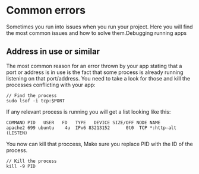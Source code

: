 # Common errors

Sometimes you run into issues when you run your project. Here you will find the most common issues and how to solve them.Debugging running apps

## Address in use or similar

The most common reason for an error thrown by your app stating that a port or address is in use is the fact that some process is already running listening on that port/address. You need to take a look for those and kill the processes conflicting with your app:

    // Find the process
    sudo lsof -i tcp:$PORT

If any relevant process is running you will get a list looking like this:

    COMMAND PID   USER   FD   TYPE   DEVICE SIZE/OFF NODE NAME
    apache2 699 ubuntu    4u  IPv6 83213152      0t0  TCP *:http-alt (LISTEN)
    
You now can kill that proccess, Make sure you replace PID with the ID of the process.

    // Kill the process
    kill -9 PID